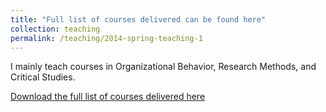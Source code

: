 ```yaml
---
title: "Full list of courses delivered can be found here"
collection: teaching
permalink: /teaching/2014-spring-teaching-1
---
```


I mainly teach courses in Organizational Behavior, Research Methods, and Critical Studies. 

[Download the full list of courses delivered here](http://maorhan.github.io/files/Teaching.pdf)
